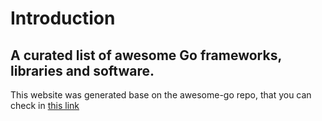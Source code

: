 # Introduction


## A curated list of awesome Go frameworks, libraries and software. 

This website was generated base on the awesome-go repo, that you can check in [this link](https://github.com/avelino/awesome-go)